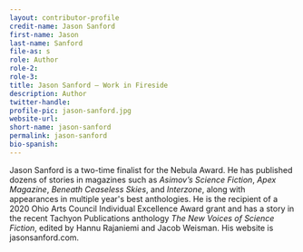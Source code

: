 ```yaml
---
layout: contributor-profile
credit-name: Jason Sanford
first-name: Jason
last-name: Sanford
file-as: s
role: Author
role-2:
role-3:
title: Jason Sanford — Work in Fireside
description: Author
twitter-handle:
profile-pic: jason-sanford.jpg
website-url:
short-name: jason-sanford
permalink: jason-sanford
bio-spanish:
---
```

Jason Sanford is a two-time finalist for the Nebula Award. He has published dozens of stories in magazines such as _Asimov’s Science Fiction_, _Apex Magazine_, _Beneath Ceaseless Skies_, and _Interzone_, along with appearances in multiple year's best anthologies. He is the recipient of a 2020 Ohio Arts Council Individual Excellence Award grant and has a story in the recent Tachyon Publications anthology _The New Voices of Science Fiction_, edited by Hannu Rajaniemi and Jacob Weisman. His website is jasonsanford.com.
